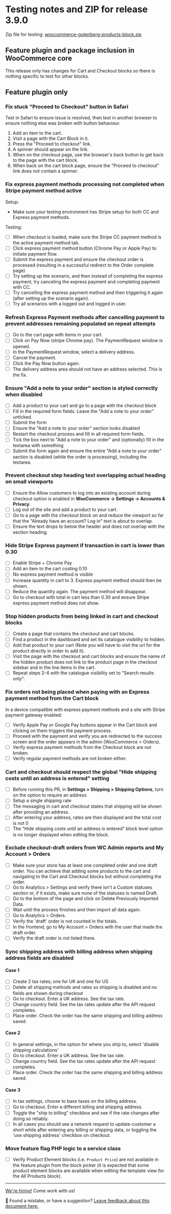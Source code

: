 # Testing notes and ZIP for release 3.9.0

Zip file for testing: [woocommerce-gutenberg-products-block.zip](https://github.com/woocommerce/woocommerce-gutenberg-products-block/files/5597018/woocommerce-gutenberg-products-block.zip)

## Feature plugin and package inclusion in WooCommerce core

This release only has changes for Cart and Checkout blocks so there is nothing specific to test for other blocks.

## Feature plugin only

### Fix stuck "Proceed to Checkout" button in Safari

Test in Safari to ensure issue is resolved, then test in another browser to ensure nothing else was broken with button behaviour.

1. Add an item to the cart.
2. Visit a page with the Cart Block in it.
3. Press the "Proceed to checkout" link.
4. A spinner should appear on the link.
5. When on the checkout page, use the browser's back button to get back to the page with the cart block.
6. When back on the cart block page, ensure the "Proceed to checkout" link does not contain a spinner.

### Fix express payment methods processing not completed when Stripe payment method active

Setup:

-   Make sure your testing environment has Stripe setup for both CC and Express payment methods.

Testing:

-   [ ] When checkout is loaded, make sure the Stripe CC payment method is the active payment method tab.
-   [ ] Click express payment method button (Chrome Pay or Apple Pay) to initiate payment flow.
-   [ ] Submit the express payment and ensure the checkout order is processed (resulting in a successful redirect to the Order complete page)
-   [ ] Try setting up the scenario, and then instead of completing the express payment, try canceling the express payment and completing payment with CC.
-   [ ] Try cancelling the express payment method and then triggering it again (after setting up the scenario again).
-   [ ] Try all scenarios with a logged out and logged in user.

### Refresh Express Payment methods after cancelling payment to prevent addresses remaining populated on repeat attempts

-   [ ] Go to the cart page with items in your cart.
-   [ ] Click on Pay Now (stripe Chrome pay). The PaymentRequest window is opened.
-   [ ] In the PaymentRequest window, select a delivery address.
-   [ ] Cancel the payment.
-   [ ] Click the Pay Now button again.
-   [ ] The delivery address area should not have an address selected. This is the fix.

### Ensure "Add a note to your order" section is styled correctly when disabled

-   [ ] Add a product to your cart and go to a page with the checkout block
-   [ ] Fill in the required form fields. Leave the "Add a note to your order" unticked.
-   [ ] Submit the form
-   [ ] Ensure the "Add a note to your order" section looks disabled
-   [ ] Restart the checkout process and fill in all required form fields.
-   [ ] Tick the box next to "Add a note to your order" and (optionally) fill in the textarea with something
-   [ ] Submit the form again and ensure the entire "Add a note to your order" section is disabled (while the order is processing), including the textarea.

### Prevent checkout step heading text overlapping actual heading on small viewports

-   [ ] Ensure the Allow customers to log into an existing account during checkout option is enabled in **WooCommerce -> Settings -> Accounts & Privacy**.
-   [ ] Log out of the site and add a product to your cart.
-   [ ] Go to a page with the checkout block on and reduce the viewport so far that the "Already have an account? Log in" text is about to overlap.
-   [ ] Ensure the text drops to below the header and does not overlap with the section heading.

### Hide Stripe Express payment if transaction in cart is lower than 0.30

-   [ ] Enable Stripe + Chrome Pay
-   [ ] Add an item to the cart costing 0.10
-   [ ] No express payment method is visible
-   [ ] Increase quantity in cart to 3. Express payment method should then be shown.
-   [ ] Reduce the quantity again. The payment method will disappear.
-   [ ] Go to checkout with total in cart less than 0.30 and ensure Stripe express payment method does not show.

### Stop hidden products from being linked in cart and checkout blocks

-   [ ] Create a page that contains the checkout and cart blocks.
-   [ ] Find a product in the dashboard and set its catalogue visibility to hidden.
-   [ ] Add that product to your cart (Note you will have to visit the url for the product directly in order to add it).
-   [ ] Visit the page with the checkout and cart blocks and ensure the name of the hidden product does not link to the product page in the checkout sidebar and in the line items in the cart.
-   [ ] Repeat steps 2-4 with the catalogue visibility set to "Search results only".

### Fix orders not being placed when paying with an Express payment method from the Cart block

In a device compatible with express payment methods and a site with Stripe payment gateway enabled:

-   [ ] Verify Apple Pay or Google Pay buttons appear in the Cart block and clicking on them triggers the payment process.
-   [ ] Proceed with the payment and verify you are redirected to the success screen and the order appears in the admin (WooCommerce > Orders).
-   [ ] Verify express payment methods from the Checkout block are not broken.
-   [ ] Verify regular payment methods are not broken either.

### Cart and checkout should respect the global "Hide shipping costs until an address is entered" setting

-   [ ] Before running this PR, in **Settings > Shipping > Shipping Options**, turn on the option to require an address
-   [ ] Setup a single shipping rate
-   [ ] The messaging in cart and checkout states that shipping will be shown after providing an address.
-   [ ] After entering your address, rates are then displayed and the total cost is not 0
-   [ ] The "Hide shipping costs until an address is entered" block level option is no longer displayed when editing the block.

### Exclude checkout-draft orders from WC Admin reports and My Account > Orders

-   [ ] Make sure your store has at least one completed order and one draft order. You can achieve that adding some products to the cart and navigating to the Cart and Checkout blocks but without completing the order.
-   [ ] Go to Analytics > Settings and verify there isn't a Custom statuses section or, if it exists, make sure none of the statuses is named Draft.
-   [ ] Go to the bottom of the page and click on Delete Previously Imported Data.
-   [ ] Wait until the process finishes and then import all data again.
-   [ ] Go to Analytics > Orders.
-   [ ] Verify the 'draft' order is not counted in the totals.
-   [ ] In the frontend, go to My Account > Orders with the user that made the draft order.
-   [ ] Verify the draft order is not listed there.

### Sync shipping address with billing address when shipping address fields are disabled

#### Case 1

-   [ ] Create 2 tax rates; one for UK and one for US
-   [ ] Delete all shipping methods and rates so shipping is disabled and no fields are shown during checkout
-   [ ] Go to checkout. Enter a UK address. See the tax rate.
-   [ ] Change country field. See the tax rates update after the API request completes.
-   [ ] Place order. Check the order has the same shipping and billing address saved.

#### Case 2

-   [ ] In general settings, in the option for where you ship to, select 'disable shipping calculations'
-   [ ] Go to checkout. Enter a UK address. See the tax rate.
-   [ ] Change country field. See the tax rates update after the API request completes.
-   [ ] Place order. Check the order has the same shipping and billing address saved.

#### Case 3

-   [ ] In tax settings, choose to base taxes on the billing address.
-   [ ] Go to checkout. Enter a different billing and shipping address.
-   [ ] Toggle the "ship to billing" checkbox and see if the rate changes after doing so reliably.
-   [ ] In all cases you should see a network request to update-customer a short while after entering any billing or shipping data, or toggling the 'use shipping address' checkbox on checkout.

### Move feature flag PHP logic to a service class

-   [ ] Verify Product Element blocks (i.e. `Product Price`) are not available in the feature plugin from the block picker (it is expected that some product element blocks are available when editing the template view for the All Products block).

<!-- FEEDBACK -->

---

[We're hiring!](https://woocommerce.com/careers/) Come work with us!

🐞 Found a mistake, or have a suggestion? [Leave feedback about this document here.](https://github.com/woocommerce/woocommerce-blocks/issues/new?assignees=&labels=type%3A+documentation&template=--doc-feedback.md&title=Feedback%20on%20./docs/internal-developers/testing/releases/390.md)

<!-- /FEEDBACK -->

